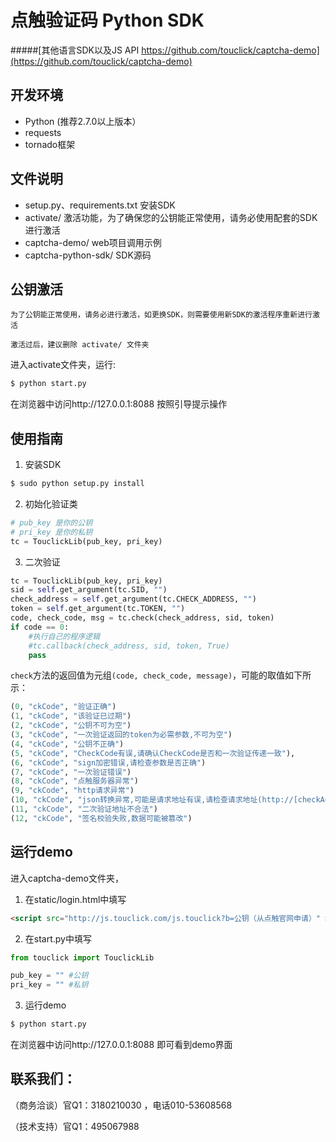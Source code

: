# 点触验证码 Python SDK

#####[其他语言SDK以及JS API https://github.com/touclick/captcha-demo](https://github.com/touclick/captcha-demo)

## 开发环境

 - Python (推荐2.7.0以上版本）
 - requests
 - tornado框架

## 文件说明

* setup.py、requirements.txt 安装SDK
* activate/ 激活功能，为了确保您的公钥能正常使用，请务必使用配套的SDK进行激活
* captcha-demo/ web项目调用示例
* captcha-python-sdk/ SDK源码

## 公钥激活

`为了公钥能正常使用，请务必进行激活，如更换SDK，则需要使用新SDK的激活程序重新进行激活`

`激活过后，建议删除 activate/ 文件夹`

进入activate文件夹，运行:

```bash
$ python start.py
```

在浏览器中访问http://127.0.0.1:8088 按照引导提示操作


## 使用指南

1. 安装SDK

  ```bash
  $ sudo python setup.py install
  ```

2. 初始化验证类

  ```python
  # pub_key 是你的公钥
  # pri_key 是你的私钥
  tc = TouclickLib(pub_key, pri_key)
  ```

3. 二次验证

  ```python
  tc = TouclickLib(pub_key, pri_key)
  sid = self.get_argument(tc.SID, "")
  check_address = self.get_argument(tc.CHECK_ADDRESS, "")
  token = self.get_argument(tc.TOKEN, "")
  code, check_code, msg = tc.check(check_address, sid, token)
  if code == 0:
      #执行自己的程序逻辑
      #tc.callback(check_address, sid, token, True)
      pass
  ```

  `check`方法的返回值为元组`(code, check_code, message)`，可能的取值如下所示：

  ```python
  (0, "ckCode", "验证正确")
  (1, "ckCode", "该验证已过期")
  (2, "ckCode", "公钥不可为空")
  (3, "ckCode", "一次验证返回的token为必需参数,不可为空")
  (4, "ckCode", "公钥不正确")
  (5, "ckCode", "CheckCode有误,请确认CheckCode是否和一次验证传递一致"),
  (6, "ckCode", "sign加密错误,请检查参数是否正确")
  (7, "ckCode", "一次验证错误")
  (8, "ckCode", "点触服务器异常")
  (9, "ckCode", "http请求异常")
  (10, "ckCode", "json转换异常,可能是请求地址有误,请检查请求地址(http://[checkAddress].touclick.com/sverify.touclick2?参数)")
  (11, "ckCode", "二次验证地址不合法")
  (12, "ckCode", "签名校验失败,数据可能被篡改")
  ```

## 运行demo

进入captcha-demo文件夹，

1. 在static/login.html中填写
  ```html
  <script src="http://js.touclick.com/js.touclick?b=公钥（从点触官网申请）" ></script>
  ```

2. 在start.py中填写
  ```python
  from touclick import TouclickLib

  pub_key = "" #公钥
  pri_key = "" #私钥
  ```

3. 运行demo
  ```bash
  $ python start.py
  ```

在浏览器中访问http://127.0.0.1:8088 即可看到demo界面

## 联系我们：

（商务洽谈）官Q1：3180210030 ，电话010-53608568

（技术支持）官Q1：495067988  
